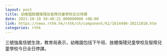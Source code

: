 ```yaml
---
layout: post
title: 幼稚園肢體傷殘及智障兒童學校全日停課
date: 2021-10-10 10:40:22.000000000 +08:00
link: https://news.rthk.hk/rthk/ch/component/k2/1614490-20211010.htm
categories: rthk
---
```


三號強風信號生效，教育局表示，幼稚園包括下午班、肢體傷殘兒童學校及智障兒童學校今日全日停課。
